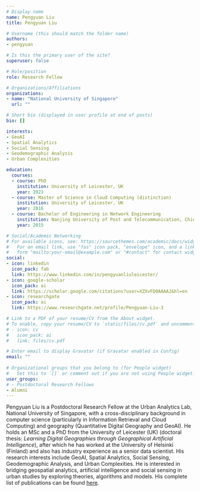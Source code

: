 ```yaml
---
# Display name
name: Pengyuan Liu
title: Pengyuan Liu

# Username (this should match the folder name)
authors:
- pengyuan

# Is this the primary user of the site?
superuser: false

# Role/position
role: Research Fellow

# Organizations/Affiliations
organizations:
- name: "National University of Singapore"
  url: ""

# Short bio (displayed in user profile at end of posts)
bio: []

interests:
- GeoAI
- Spatial Analytics
- Social Sensing
- Geodemographic Analysis
- Urban Complexities

education:
  courses:
  - course: PhD
    institution: University of Leicester, UK
    year: 2021
  - course: Master of Science in Cloud Computing (distinction)
    institution: University of Leicester, UK
    year: 2016
  - course: Bachelor of Engineering in Network Engineering
    institution: Nanjing University of Post and Telecommunication, China
    year: 2015

# Social/Academic Networking
# For available icons, see: https://sourcethemes.com/academic/docs/widgets/#icons
#   For an email link, use "fas" icon pack, "envelope" icon, and a link in the
#   form "mailto:your-email@example.com" or "#contact" for contact widget.
social:
- icon: linkedin
  icon_pack: fab
  link: https://www.linkedin.com/in/pengyuanliuleicester/
- icon: google-scholar
  icon_pack: ai
  link: https://scholar.google.com/citations?user=XZXvFD0AAAAJ&hl=en
- icon: researchgate
  icon_pack: ai
  link: https://www.researchgate.net/profile/Pengyuan-Liu-3

# Link to a PDF of your resume/CV from the About widget.
# To enable, copy your resume/CV to `static/files/cv.pdf` and uncomment the lines below.  
# - icon: cv
#   icon_pack: ai
#   link: files/cv.pdf

# Enter email to display Gravatar (if Gravatar enabled in Config)
email: ""
  
# Organizational groups that you belong to (for People widget)
#   Set this to `[]` or comment out if you are not using People widget.  
user_groups:
# - Postdoctoral Research Fellows
- Alumni
---
```


Pengyuan Liu is a Postdoctoral Research Fellow at the Urban Analytics Lab, National University of Singapore, with a cross-disciplinary background in computer science (particularly in Information Retrieval and Cloud Computing) and geography (Quantitative Digital Geography and GeoAI). He holds an MSc and a PhD from the University of Leicester (UK) (doctoral thesis: *Learning Digital Geographies through Geographical Artificial Intelligence*), after which he has worked at the University of Helsinki (Finland) and also has industry experience as a senior data scientist. His research interests include GeoAI, Spatial Analytics, Social Sensing, Geodemographic Analysis, and Urban Complexities. He is interested in bridging geospatial analytics, artificial intelligence and social sensing in urban studies by exploring theories, algorithms and models. His complete list of publications can be found [here](https://scholar.google.com/citations?user=XZXvFD0AAAAJ&hl=en).
